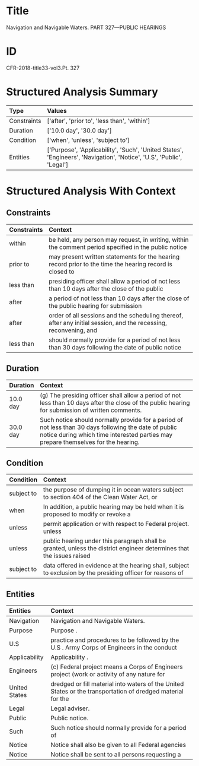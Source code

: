 # Title

 Navigation and Navigable Waters. PART 327—PUBLIC HEARINGS


# ID

 CFR-2018-title33-vol3.Pt. 327


# Structured Analysis Summary

| Type        | Values                                                                                                               |
|:------------|:---------------------------------------------------------------------------------------------------------------------|
| Constraints | ['after', 'prior to', 'less than', 'within']                                                                         |
| Duration    | ['10.0 day', '30.0 day']                                                                                             |
| Condition   | ['when', 'unless', 'subject to']                                                                                     |
| Entities    | ['Purpose', 'Applicability', 'Such', 'United States', 'Engineers', 'Navigation', 'Notice', 'U.S', 'Public', 'Legal'] |


# Structured Analysis With Context

 


## Constraints

| Constraints   | Context                                                                                                          |
|:--------------|:-----------------------------------------------------------------------------------------------------------------|
| within        | be held, any person may request, in writing, within the comment period specified in the public notice            |
| prior to      | may present written statements for the hearing record prior to the time the hearing record is closed to          |
| less than     | presiding officer shall allow a period of not less than 10 days after the close of the public                    |
| after         | a period of not less than 10 days after the close of the public hearing for submission                           |
| after         | order of all sessions and the scheduling thereof, after any initial session, and the recessing, reconvening, and |
| less than     | should normally provide for a period of not less than 30 days following the date of public notice                |


## Duration

| Duration   | Context                                                                                                                                                                                    |
|:-----------|:-------------------------------------------------------------------------------------------------------------------------------------------------------------------------------------------|
| 10.0 day   | (g) The presiding officer shall allow a period of not less than 10 days after the close of the public hearing for submission of written comments.                                          |
| 30.0 day   | Such notice should normally provide for a period of not less than 30 days following the date of public notice during which time interested parties may prepare themselves for the hearing. |


## Condition

| Condition   | Context                                                                                                              |
|:------------|:---------------------------------------------------------------------------------------------------------------------|
| subject to  | the purpose of dumping it in ocean waters subject to section 404 of the Clean Water Act, or                          |
| when        | In addition, a public hearing may be held  when it is proposed to modify or revoke a                                 |
| unless      | permit application or with respect to Federal project. unless                                                        |
| unless      | public hearing under this paragraph shall be granted, unless the district engineer determines that the issues raised |
| subject to  | data offered in evidence at the hearing shall, subject to exclusion by the presiding officer for reasons of          |


## Entities

| Entities      | Context                                                                                                     |
|:--------------|:------------------------------------------------------------------------------------------------------------|
| Navigation    | Navigation  and Navigable Waters.                                                                           |
| Purpose       | Purpose .                                                                                                   |
| U.S           | practice and procedures to be followed by the U.S . Army Corps of Engineers in the conduct                  |
| Applicability | Applicability .                                                                                             |
| Engineers     | (c) Federal project means a Corps of  Engineers project (work or activity of any nature for                 |
| United States | dredged or fill material into waters of the United States or the transportation of dredged material for the |
| Legal         | Legal  adviser.                                                                                             |
| Public        | Public  notice.                                                                                             |
| Such          | Such notice should normally provide for a period of                                                         |
| Notice        | Notice shall also be given to all Federal agencies                                                          |
| Notice        | Notice shall be sent to all persons requesting a                                                            |


